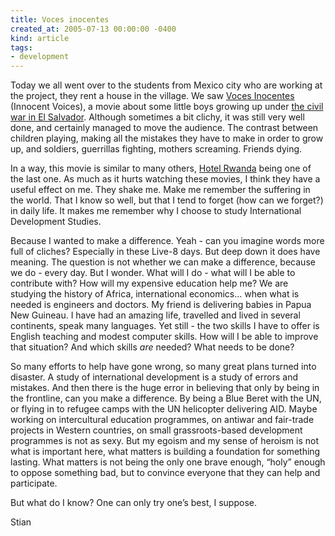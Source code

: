 ```yaml
---
title: Voces inocentes
created_at: 2005-07-13 00:00:00 -0400
kind: article
tags:
- development
---
```


Today we all went over to the students from Mexico city who are working
at the project, they rent a house in the village. We saw [Voces
Inocentes](http://www.vocesinocentes.com/) (Innocent Voices), a movie
about some little boys growing up under [the civil war in El
Salvador](http://en.wikipedia.org/wiki/History_of_El_Salvador#From_Military_to_Civilian_Rule).
Although sometimes a bit clichy, it was still very well done, and
certainly managed to move the audience. The contrast between children
playing, making all the mistakes they have to make in order to grow up,
and soldiers, guerrillas fighting, mothers screaming. Friends dying.

In a way, this movie is similar to many others, [Hotel
Rwanda](http://www.mgm.com/ua/hotelrwanda/intro.html) being one of the
last one. As much as it hurts watching these movies, I think they have a
useful effect on me. They shake me. Make me remember the suffering in
the world. That I know so well, but that I tend to forget (how can we
forget?) in daily life. It makes me remember why I choose to study
International Development Studies.

Because I wanted to make a difference. Yeah - can you imagine words more
full of cliches? Especially in these Live-8 days. But deep down it does
have meaning. The question is not whether we can make a difference,
because we do - every day. But I wonder. What will I do - what will I be
able to contribute with? How will my expensive education help me? We are
studying the history of Africa, international economics… when what is
needed is engineers and doctors. My friend is delivering babies in Papua
New Guineau. I have had an amazing life, travelled and lived in several
continents, speak many languages. Yet still - the two skills I have to
offer is English teaching and modest computer skills. How will I be able
to improve that situation? And which skills *are* needed? What needs to
be done?

So many efforts to help have gone wrong, so many great plans turned into
disaster. A study of international development is a study of errors and
mistakes. And then there is the huge error in believing that only by
being in the frontline, can you make a difference. By being a Blue Beret
with the UN, or flying in to refugee camps with the UN helicopter
delivering AID. Maybe working on intercultural education programmes, on
antiwar and fair-trade projects in Western countries, on small
grassroots-based development programmes is not as sexy. But my egoism
and my sense of heroism is not what is important here, what matters is
building a foundation for something lasting. What matters is not being
the only one brave enough, “holy” enough to oppose something bad, but to
convince everyone that they can help and participate.

But what do I know? One can only try one’s best, I suppose.

Stian
